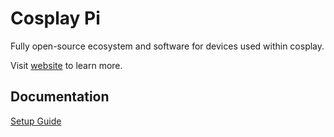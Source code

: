 # Cosplay Pi

Fully open-source ecosystem and software for devices used within cosplay.

Visit [website](https://cosplaypi.com) to learn more.

## Documentation

[Setup Guide](./docs/SETUP_GUIDE.md)
